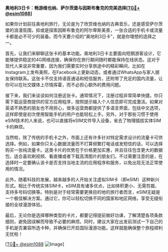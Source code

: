 **奥地利3日卡：畅游维也纳、萨尔茨堡与因斯布鲁克的完美选择[[TG💪+ @esim1088](https://t.me/s/esim1088)]**

如果你计划前往奥地利旅行，无论是为了欣赏维也纳的古典音乐，还是感受萨尔茨堡的浪漫氛围，抑或是探索因斯布鲁克的阿尔卑斯美景，一张合适的手机卡或流量卡都是必不可少的装备。而今天要介绍的“奥地利3日卡”，就是你理想的选择之一。

首先，让我们来聊聊这张卡的基本功能。奥地利3日卡主要面向短期游客设计，它能够提供稳定的4G网络连接，确保你在旅行期间随时都能保持在线状态。这对于现代人来说非常重要，因为我们需要实时分享旅途中的精彩瞬间，比如在Instagram上发布美照，在Facebook上更新动态，或者通过WhatsApp与家人朋友保持联系。这张卡不仅支持语音通话和短信服务，还附带了充足的国内流量，让你可以在社交媒体上尽情挥霍，而不必担心额外的费用问题。

接下来，我们来谈谈如何注册这张卡。通常情况下，注册过程非常简单快捷。你只需下载运营商提供的官方应用程序，按照提示输入个人信息即可完成激活。如果对英语不熟悉的朋友也不用担心，很多运营商都提供了多语言界面，包括中文选项，这样即使是初次使用智能手机的用户也能轻松上手。另外，对于那些习惯于使用eSIM技术的人来说，也可以直接将eSIM文件导入设备，省去了物理插拔实体SIM卡的麻烦。

当然啦，除了传统的手机卡之外，市面上还有许多针对特定需求设计的流量卡可供选择。例如，如果你只关心数据流量而不打算频繁打电话或发短信的话，可以选择购买一张纯流量卡。这类卡片的优势在于价格更加实惠，并且往往包含更大的数据包，适合喜欢刷视频、看直播或者下载高清图片的朋友们。不过需要注意的是，在选择时一定要确认该卡是否支持当地主流的应用程序和服务，以免出现无法正常使用的情况。

此外，随着科技的发展，越来越多的人开始关注虚拟SIM卡（即eSIM）这种新兴形式。相比于传统实体SIM卡，eSIM具有诸多优点，比如体积更小、无需剪裁、支持多号码切换等。特别是对于经常需要更换目的地的旅行者而言，eSIM无疑是一个极佳解决方案。通过它，你可以轻松切换不同的国家和地区网络，享受无缝衔接的全球漫游体验。

最后，无论你是选择哪种类型的卡片，都要记得提前做好功课，了解清楚各项条款细则，避免因误解而导致不必要的麻烦。同时，建议大家在出发前测试一下自己的手机是否兼容所选卡种，并确保已开启国际漫游功能。这样就能确保整个旅程顺利无忧啦！

[[TG💪+ @esim1088](https://t.me/s/esim1088) ![Image](https://i.postimg.cc/4NQfJmqS/Snipaste-2025-05-13-00-14-12.png)]